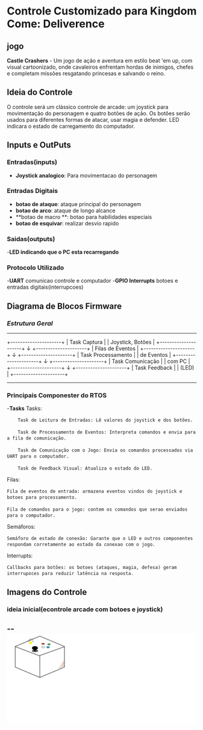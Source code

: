 # Controle Customizado para Kingdom Come: Deliverence

## jogo
**Castle Crashers** -  Um jogo de ação e aventura em estilo beat 'em up, com visual cartoonizado, onde cavaleiros enfrentam hordas de inimigos, chefes e completam missões resgatando princesas e salvando o reino.
## Ideia do Controle
O controle será um clássico controle de arcade: um joystick para movimentação do personagem e quatro botões de ação. Os botões serão usados para diferentes formas de atacar, usar magia e defender. LED indicara o estado de carregamento do computador.

## Inputs e OutPuts
### Entradas(inputs)
- **Joystick analogico**: Para movimentacao do personagem
### Entradas Digitais
- **botao de ataque**: ataque principal do personagem
- **botao de arco**: ataque de longo alcance
- **botao de macro **: botao para habilidades especiais
- **botao de esquivar**: realizar desvio rapido

### **Saidas(outputs)**
-**LED indicando que o PC esta recarregando**

### Protocolo Utilizado
-**UART** comunicao controle e computador
-**GPIO Interrupts** botoes e entradas digitais(interrupcoes)

## Diagrama de Blocos Firmware
### *Estrutura Geral*
---
+---------------------+ 
| Task Captura | 
| Joystick, Botões |
+---------------------+
        ↓
+---------------------+
|  Filas de Eventos  |
+---------------------+
        ↓
+---------------------+
| Task Processamento |
|    de Eventos      |
+---------------------+
        ↓
+---------------------+
| Task Comunicação   |
|       com PC       |
+---------------------+
        ↓
+---------------------+
|  Task Feedback     |
|         (LED)       |
+---------------------+

---

### **Principais Componester do RTOS**
-**Tasks**
Tasks:

        Task de Leitura de Entradas: Lê valores do joystick e dos botões.

        Task de Processamento de Eventos: Interpreta comandos e envia para a fila de comunicação.

        Task de Comunicação com o Jogo: Envia os comandos processados via UART para o computador.

        Task de Feedback Visual: Atualiza o estado do LED.

Filas:

    Fila de eventos de entrada: armazena eventos vindos do joystick e botoes para processamento.

    Fila de comandos para o jogo: contem os comandos que serao enviados para o computador.


Semáforos:

    Semáforo de estado de conexão: Garante que o LED e outros componentes respondam corretamente ao estado da conexao com o jogo.

Interrupts:

    Callbacks para botões: os botoes (ataques, magia, defesa) geram interrupoces para reduzir latência na resposta.

## Imagens do Controle
### ideia inicial(econtrole arcade com botoes e joystick)
--
![Diagrama do Projeto](control.png)
--

